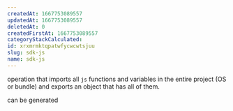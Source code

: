 ```yaml
---
createdAt: 1667753089557
updatedAt: 1667753089557
deletedAt: 0
createdFirstAt: 1667753089557
categoryStackCalculated: 
id: xrxmrmktqpatwfycwcwtsjuu
slug: sdk-js
name: sdk-js
---
```


operation that imports all `js` functions and variables in the entire project (OS or bundle) and exports an object that has all of them.

can be generated
